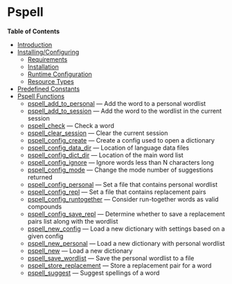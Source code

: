 Pspell
======

**Table of Contents**

-   [Introduction](/intro/pspell.html)
-   [Installing/Configuring](/pspell/setup.html)
    -   [Requirements](/pspell/setup.html#Requirements)
    -   [Installation](/pspell/setup.html#Installation)
    -   [Runtime
        Configuration](/pspell/setup.html#Runtime%20Configuration)
    -   [Resource Types](/pspell/setup.html#Resource%20Types)
-   [Predefined Constants](/pspell/constants.html)
-   [Pspell Functions](/ref/pspell.html)
    -   [pspell\_add\_to\_personal](/ref/pspell.html#pspell_add_to_personal)
        — Add the word to a personal wordlist
    -   [pspell\_add\_to\_session](/ref/pspell.html#pspell_add_to_session)
        — Add the word to the wordlist in the current session
    -   [pspell\_check](/ref/pspell.html#pspell_check) — Check a word
    -   [pspell\_clear\_session](/ref/pspell.html#pspell_clear_session)
        — Clear the current session
    -   [pspell\_config\_create](/ref/pspell.html#pspell_config_create)
        — Create a config used to open a dictionary
    -   [pspell\_config\_data\_dir](/ref/pspell.html#pspell_config_data_dir)
        — Location of language data files
    -   [pspell\_config\_dict\_dir](/ref/pspell.html#pspell_config_dict_dir)
        — Location of the main word list
    -   [pspell\_config\_ignore](/ref/pspell.html#pspell_config_ignore)
        — Ignore words less than N characters long
    -   [pspell\_config\_mode](/ref/pspell.html#pspell_config_mode) —
        Change the mode number of suggestions returned
    -   [pspell\_config\_personal](/ref/pspell.html#pspell_config_personal)
        — Set a file that contains personal wordlist
    -   [pspell\_config\_repl](/ref/pspell.html#pspell_config_repl) —
        Set a file that contains replacement pairs
    -   [pspell\_config\_runtogether](/ref/pspell.html#pspell_config_runtogether)
        — Consider run-together words as valid compounds
    -   [pspell\_config\_save\_repl](/ref/pspell.html#pspell_config_save_repl)
        — Determine whether to save a replacement pairs list along with
        the wordlist
    -   [pspell\_new\_config](/ref/pspell.html#pspell_new_config) — Load
        a new dictionary with settings based on a given config
    -   [pspell\_new\_personal](/ref/pspell.html#pspell_new_personal) —
        Load a new dictionary with personal wordlist
    -   [pspell\_new](/ref/pspell.html#pspell_new) — Load a new
        dictionary
    -   [pspell\_save\_wordlist](/ref/pspell.html#pspell_save_wordlist)
        — Save the personal wordlist to a file
    -   [pspell\_store\_replacement](/ref/pspell.html#pspell_store_replacement)
        — Store a replacement pair for a word
    -   [pspell\_suggest](/ref/pspell.html#pspell_suggest) — Suggest
        spellings of a word
